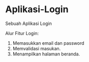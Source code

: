 # Aplikasi-Login
Sebuah Aplikasi Login

Alur Fitur Login:
1. Memasukkan email dan password
2. Memvalidasi masukan.
3. Menampilkan halaman beranda.
